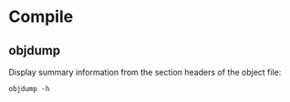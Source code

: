 # Compile

## objdump

Display summary information from the section headers of the object file:

```
objdump -h
```
